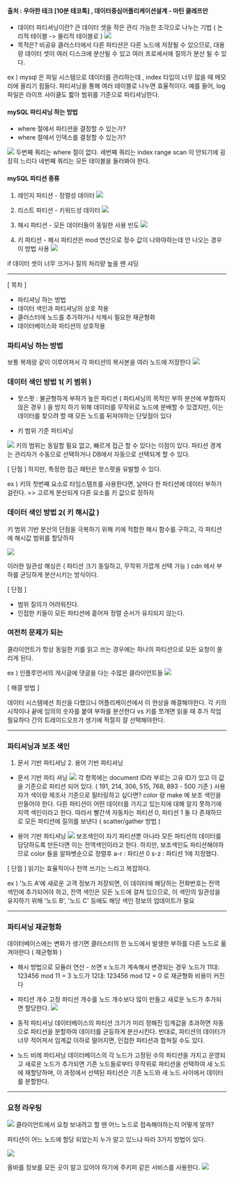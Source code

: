 #### 출처 : 우아한 테크 [10분 테코톡] , 데이터중심어플리케이션설계 - 마틴 클레프만

- 데이터 파티셔닝이란?
큰 데이터 셋을 작은 관리 가능한 조각으로 나누는 기법 ( 논리적 테이블 -> 물리적 테이블로 )
![](https://i.imgur.com/t2DQ1jq.png)
- 목적은?
비공유 클러스터에서 다른 파티션은 다른 노드에 저장될 수 있으므로, 대용량 데이터 셋이 여러 디스크에 분산될 수 있고 여러 프로세서에 질의가 분산 될 수 있다.

ex ) mysql 은 파일 시스템으로 데이터를 관리하는데 , index 타입이 너무 많을 때 메모리에 올리기 힘들다. 파티셔닝을 통해 여러 테이블로 나누면 효율적이다.
예를 들어, log 파일은 라이프 사이클도 짧아 범위를 기준으로 파티셔닝한다.
#### mySQL 파티셔닝 하는 방법
- where 절에서 파티션을 결정할 수 있는가?
- where 절에서 인덱스를 결정할 수 있는가?

![](https://i.imgur.com/oMDtET1.png)
두번째 쿼리는 where 절이 없다. 
세번째 쿼리는 index range scan 이 안되기에 굉장히 느리다
네번째 쿼리는 모든 테이블을 둘러봐야 한다.

#### mySQL 파티션 종류
1. 레인지 파티션 - 정렬성 데이터
![](https://i.imgur.com/koM2r0B.png)

2. 리스트 파티션 - 키워드성 데이터
![](https://i.imgur.com/kT1R17b.png)

3. 해시 파티션 - 모든 데이터들이 동일한 사용 빈도 
![](https://i.imgur.com/MITs0ws.png)

4. 키 파티션 - 해시 파티션은 mod 연산으로 정수 값이 나와야하는데 안 나오는 경우 이 방법 사용
![](https://i.imgur.com/d0mMx3q.png)

if 데이터 셋이 너무 크거나 질의 처리량 높을 땐 샤딩

----
[ 목차 ]
- 파티셔닝 하는 방법 
- 데이터 색인과 파티셔닝의 상호 작용
- 클러스터에 노드를 추가하거나 삭제시 필요한 재균형화
- 데이터베이스와 파티션의 상호작용

### 파티셔닝 하는 방법 
보통 복제랑 같이 이루어져서 각 파티션의 복사본을 여러 노드에 저장한다
![](https://i.imgur.com/1Qyn4CK.png)

### 데이터 색인 방법 1( 키 범위 )
- 핫스팟 : 불균형하게 부하가 높은 파티션 ( 파티셔닝의 목적인 부하 분산에 부합하지 않은 경우 ) 을 방지 하기 위해 데이터를 무작위로 노드에 분배할 수 있겠지만, 이는 데이터를 찾으려 할 때 모든 노드를 뒤져야하는 단덪점이 있다

- 키 범위 기준 파티셔닝

![](https://i.imgur.com/Ogbfjv4.png)
키의 범위는 동일할 필요 없고, 빠르게 접근 할 수 있다는 이점이 있다.
파티션 경계는 관리자가 수동으로 선택하거나 DB에서 자동으로 선택되게 할 수 있다.

[ 단점 ]
하지만, 특정한 접근 패턴은 핫스팟을 유발할 수 있다.

ex ) 키의 첫번째 요소로 타임스탬프를 사용한다면, 날마다 한 파티션에 데이터 부하가 걸린다. => 고르게 분산되게 다른 요소를 키 값으로 정하자

### 데이터 색인 방법 2( 키 해시값 )
키 범위 기반 분산의 단점을 극복하기 위해 키에 적합한 해시 함수를 구하고, 각 파티션에 해시값 범위를 할당하자

![](https://i.imgur.com/PAn35nf.png)

이러한 일관성 해싱은 ( 파티션 크기 동일하고, 무작위 가깝게 선택 가능 ) cdn 에서 부하를 균딩하게 분산시키는 방식이다.

[ 단점 ]
- 범위 질의가 어려워진다.
- 인접한 키들이 모든 파티션에 흩어져 정렬 순서가 유지되지 않는다.

### 여전히 문제가 되는 
클라이언트가 항상 동일한 키를 읽고 쓰는 경우에는 하나의 파티션으로 모든 요청이 쏠리게 된다.

ex ) 인플루언서의 게시글에 댓글을 다는 수많은 클라이언트들 
![](https://i.imgur.com/Y6fQc7B.png)

[ 해결 방법 ]

데이터 시스템에선 최선을 다했으니 어플리케이션에서 이 현상을 해결해야한다.
각 키의 시작이나 끝에 임의의 숫자를 붙여 부하를 분산한다 vs 키를 쪼개면 읽을 때 추가 작업 필요하다 
간의 트레이드오프가 생기에 적절히 잘 선택해야한다.

---
### 파티셔닝과 보조 색인
1. 문서 기반 파티셔닝 2. 용어 기반 파티셔닝 

- 문서 기반 파티 셔닝
![](https://i.imgur.com/sbhuSw5.png)
각 항목에는 document ID라 부르는 고유 ID가 있고 이 값을 기준으로 파티션 되어 있다. ( 191, 214, 306, 515, 768, 893 - 500 기준 )
사용자가 색이랑 제조사 기준으로 필터링하고 싶다면? color 랑 make 에 보조 색인을 만들어야 한다.
다른 파티션이 어떤 데이터를 가지고 있는지에 대해 알지 못하기에 지역 색인이라고 한다. 
따라서 빨간색 자동차는 파티션 0, 파티션 1 둘 다 존재하므로 모든 파티션에 질의를 보낸다 ( scatter/gather 방법 )

- 용어 기반 파티셔닝
![](https://i.imgur.com/eSxoWa8.png)
보조색인이 자기 파티션뿐 아니라 모든 파티션의 데이터를 담당하도록 만든다면 이는 전역색인이라고 한다.
하지만, 보조색인도 파티션해야하므로 color 들을 알파벳순으로 정렬후  a-r : 파티션 0 s-z : 파티션 1에 지정했다.

[ 단점 ]
읽기는 효율적이나 전역 쓰기는 느리고 복잡하다. 

ex ) '노드 A'에 새로운 고객 정보가 저장되면, 이 데이터에 해당하는 전화번호는 전역 색인에 추가되어야 하고, 전역 색인은 모든 노드에 걸쳐 있으므로, 이 색인의 일관성을 유지하기 위해 '노드 B', '노드 C' 등에도 해당 색인 정보의 업데이트가 필요

---
### 파티셔닝 재균형화
데이터베이스에는 변화가 생기면 클러스터의 한 노드에서 발생한 부하를 다른 노드로 옮겨야한다 ( 재균형화 )

- 해시 방법으로 모듈러 연산 - 쓰면 x
노드가 계속해서 변경되는 경우
노드가 11대: 123456 mod 11 = 3
노드가 12대: 123456 mod 12 = 0 로 재균형화 비용이 커진다

- 파티션 개수 고정
파티션 개수를 노드 개수보다 많이 만들고 새로운 노드가 추가되면 할당한다. 
![](https://i.imgur.com/mhOStUb.png)

- 동적 파티셔닝
데이터베이스의 파티션 크기가 미리 정해진 임계값을 초과하면 자동으로 파티션을 분할하여 데이터를 균등하게 분산시킨다.
반대로, 파티션의 데이터가 너무 적어져서 임계값 이하로 떨어지면, 인접한 파티션과 합쳐질 수도 있다.

- 노드 비례 파티셔닝
데이터베이스의 각 노드가 고정된 수의 파티션을 가지고 운영되고 새로운 노드가 추가되면 기존 노드들로부터 무작위로 파티션을 선택하여 새 노드에 재할당하며, 이 과정에서 선택된 파티션은 기존 노드와 새 노드 사이에서 데이터를 분할한다.
---
### 요청 라우팅
![](https://i.imgur.com/lWbi1tv.png)
클라이언트에서 요청 보내려고 할 땐 어느 노드로 접속해야하는지 어떻게 알까?

파티션이 어느 노드에 할당 되었는지 누가 알고 있느냐 따라 3가지 방법이 있다.

![](https://i.imgur.com/RQTal9y.png)


올바를 정보를 모든 곳이 알고 있어야 하기에 주키퍼 같은 서비스를 사용한다. 
![](https://i.imgur.com/5Vq5Qnf.png)
